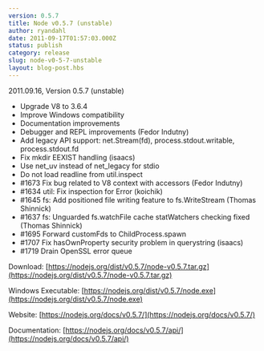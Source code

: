 ```yaml
---
version: 0.5.7
title: Node v0.5.7 (unstable)
author: ryandahl
date: 2011-09-17T01:57:03.000Z
status: publish
category: release
slug: node-v0-5-7-unstable
layout: blog-post.hbs
---
```


2011.09.16, Version 0.5.7 (unstable)

- Upgrade V8 to 3.6.4
- Improve Windows compatibility
- Documentation improvements
- Debugger and REPL improvements (Fedor Indutny)
- Add legacy API support: net.Stream(fd), process.stdout.writable, process.stdout.fd
- Fix mkdir EEXIST handling (isaacs)
- Use net_uv instead of net_legacy for stdio
- Do not load readline from util.inspect
- #1673 Fix bug related to V8 context with accessors (Fedor Indutny)
- #1634 util: Fix inspection for Error (koichik)
- #1645 fs: Add positioned file writing feature to fs.WriteStream (Thomas Shinnick)
- #1637 fs: Unguarded fs.watchFile cache statWatchers checking fixed (Thomas Shinnick)
- #1695 Forward customFds to ChildProcess.spawn
- #1707 Fix hasOwnProperty security problem in querystring (isaacs)
- #1719 Drain OpenSSL error queue

Download: [https://nodejs.org/dist/v0.5.7/node-v0.5.7.tar.gz](https://nodejs.org/dist/v0.5.7/node-v0.5.7.tar.gz)

Windows Executable: [https://nodejs.org/dist/v0.5.7/node.exe](https://nodejs.org/dist/v0.5.7/node.exe)

Website: [https://nodejs.org/docs/v0.5.7/](https://nodejs.org/docs/v0.5.7/)

Documentation: [https://nodejs.org/docs/v0.5.7/api/](https://nodejs.org/docs/v0.5.7/api/)

